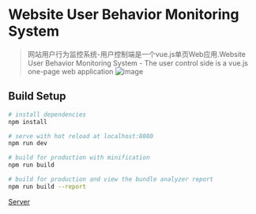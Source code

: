 # Website User Behavior Monitoring System

> 网站用户行为监控系统-用户控制端是一个vue.js单页Web应用.Website User Behavior Monitoring System - The user control side is a vue.js one-page web application 
![image](https://github.com/w89612b/User-behavior-monitoring-system-/blob/master/api.png)

## Build Setup

``` bash
# install dependencies
npm install

# serve with hot reload at localhost:8080
npm run dev

# build for production with minification
npm run build

# build for production and view the bundle analyzer report
npm run build --report

```
[Server](https://github.com/w89612b/API-User-behavior-monitoring-system-.git)
